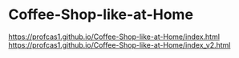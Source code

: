 # Coffee-Shop-like-at-Home

https://profcas1.github.io/Coffee-Shop-like-at-Home/index.html
https://profcas1.github.io/Coffee-Shop-like-at-Home/index_v2.html
